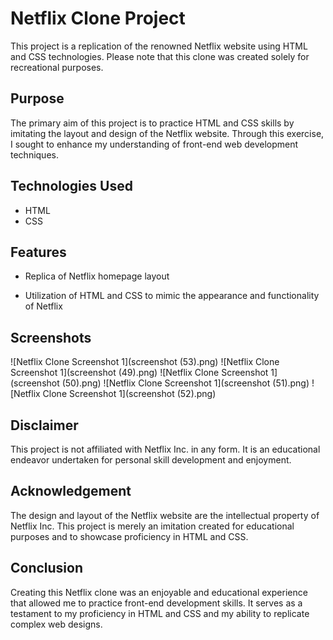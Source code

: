 # Netflix Clone Project

This project is a replication of the renowned Netflix website using HTML and CSS technologies. Please note that this clone was created solely for recreational purposes.

## Purpose
The primary aim of this project is to practice HTML and CSS skills by imitating the layout and design of the Netflix website. Through this exercise, I sought to enhance my understanding of front-end web development techniques.

## Technologies Used
- HTML
- CSS

## Features
- Replica of Netflix homepage layout
<!-- - Responsive design for various screen sizes -->
- Utilization of HTML and CSS to mimic the appearance and functionality of Netflix
## Screenshots
![Netflix Clone Screenshot 1](screenshot (53).png)
![Netflix Clone Screenshot 1](screenshot (49).png)
![Netflix Clone Screenshot 1](screenshot (50).png)
![Netflix Clone Screenshot 1](screenshot (51).png)
![Netflix Clone Screenshot 1](screenshot (52).png)


## Disclaimer
This project is not affiliated with Netflix Inc. in any form. It is an educational endeavor undertaken for personal skill development and enjoyment.

## Acknowledgement
The design and layout of the Netflix website are the intellectual property of Netflix Inc. This project is merely an imitation created for educational purposes and to showcase proficiency in HTML and CSS.

## Conclusion
Creating this Netflix clone was an enjoyable and educational experience that allowed me to practice front-end development skills. It serves as a testament to my proficiency in HTML and CSS and my ability to replicate complex web designs.